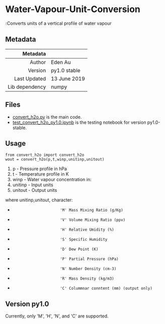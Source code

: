# Water-Vapour-Unit-Conversion
💧Converts units of a vertical profile of water vapour

## Metadata
| Metadata       |             |
|---------------:|-------------|
| Author         | Eden Au     |
| Version        | py1.0 stable|
| Last Updated   | 13 June 2019|
| Lib dependency | numpy       |

## Files
- [convert_h2o.py](convert_h2o.py) is the main code.
- [test_convert_h2o_py1.0.ipynb](test_convert_h2o_py1.0.ipynb) is the testing notebook for version py1.0-stable.

## Usage
```
from convert_h2o import convert_h2o
wout = convert_h2o(p,t,winp,unitinp,unitout)
```

1. p       - Pressure profile in hPa
2. t       - Temperature profile in K
3. winp    - Water vapour concentration in:
4. unitinp - Input units
5. unitout - Output units

where unitinp,unitout, character:
-                          'M' Mass Mixing Ratio (g/Kg)
-                          'V' Volume Mixing Ratio (ppv)
-                          'H' Relative Umidity (%)
-                          'S' Specific Humidity
-                          'D' Dew Point (K)
-                          'P' Partial Pressure (hPa)
-                          'N' Number Density (cm-3)
-                          'R' Mass Density (kg/m3)
-                          'C' Colummnar conntent (mm) (output only)

## Version py1.0
Currently, only 'M', 'H', 'N', and 'C' are supported.
